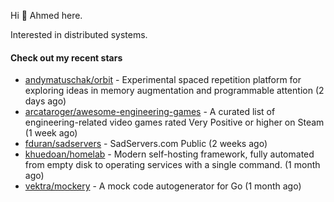 Hi 👋 Ahmed here.

Interested in distributed systems.

#### Check out my recent stars

- [andymatuschak/orbit](https://github.com/andymatuschak/orbit) - Experimental spaced repetition platform for exploring ideas in memory augmentation and programmable attention (2 days ago)
- [arcataroger/awesome-engineering-games](https://github.com/arcataroger/awesome-engineering-games) - A curated list of engineering-related video games rated Very Positive or higher on Steam (1 week ago)
- [fduran/sadservers](https://github.com/fduran/sadservers) - SadServers.com Public (2 weeks ago)
- [khuedoan/homelab](https://github.com/khuedoan/homelab) - Modern self-hosting framework, fully automated from empty disk to operating services with a single command. (1 month ago)
- [vektra/mockery](https://github.com/vektra/mockery) - A mock code autogenerator for Go (1 month ago)

